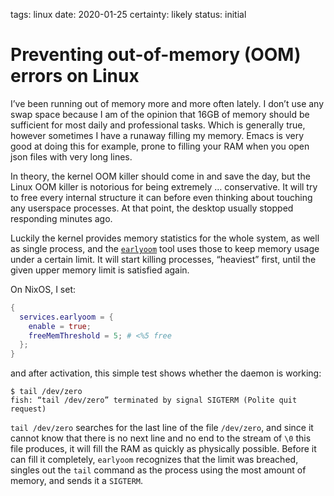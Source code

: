 tags: linux
date: 2020-01-25
certainty: likely
status: initial

# Preventing out-of-memory (OOM) errors on Linux

I’ve been running out of memory more and more often lately. I don’t use any swap space because I am of the opinion that 16GB of memory should be sufficient for most daily and professional tasks. Which is generally true, however sometimes I have a runaway filling my memory. Emacs is very good at doing this for example, prone to filling your RAM when you open json files with very long lines.

In theory, the kernel OOM killer should come in and save the day, but the Linux OOM killer is notorious for being extremely … conservative. It will try to free every internal structure it can before even thinking about touching any userspace processes. At that point, the desktop usually stopped responding minutes ago.

Luckily the kernel provides memory statistics for the whole system, as well as single process, and the [`earlyoom`](https://github.com/rfjakob/earlyoom) tool uses those to keep memory usage under a certain limit. It will start killing processes, “heaviest” first, until the given upper memory limit is satisfied again.

On NixOS, I set:

```nix
{
  services.earlyoom = {
    enable = true;
    freeMemThreshold = 5; # <%5 free
  };
}
```

and after activation, this simple test shows whether the daemon is working:

```shell
$ tail /dev/zero
fish: “tail /dev/zero” terminated by signal SIGTERM (Polite quit request)
```

`tail /dev/zero` searches for the last line of the file `/dev/zero`, and since it cannot know that there is no next line and no end to the stream of `\0` this file produces, it will fill the RAM as quickly as physically possible. Before it can fill it completely, `earlyoom` recognizes that the limit was breached, singles out the `tail` command as the process using the most amount of memory, and sends it a `SIGTERM`.
